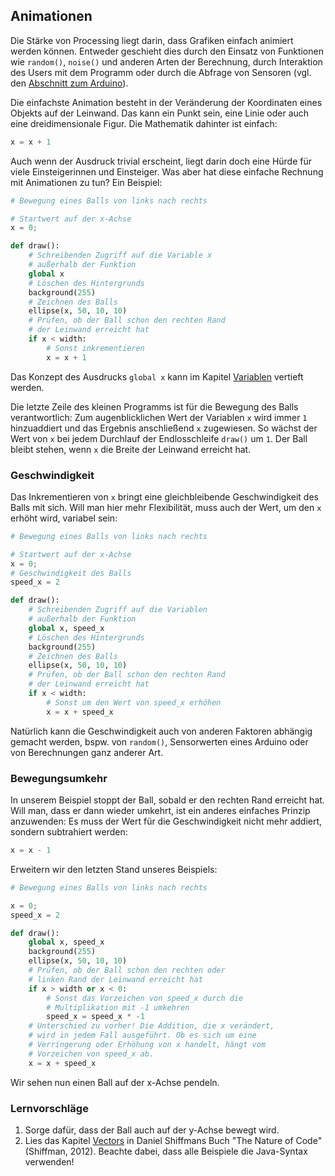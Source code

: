 ## Animationen

Die Stärke von Processing liegt darin, dass Grafiken einfach animiert werden können. Entweder geschieht dies durch den Einsatz von Funktionen wie `random()`, `noise()` und anderen Arten der Berechnung, durch Interaktion des Users mit dem Programm oder durch die Abfrage von Sensoren (vgl. den [Abschnitt zum Arduino](../Arduino/0-einleitung.md)).

Die einfachste Animation besteht in der Veränderung der Koordinaten eines Objekts auf der Leinwand. Das kann ein Punkt sein, eine Linie oder auch eine dreidimensionale Figur. Die Mathematik dahinter ist einfach:

```python
x = x + 1
```

Auch wenn der Ausdruck trivial erscheint, liegt darin doch eine Hürde für viele Einsteigerinnen und Einsteiger. Was aber hat diese einfache Rechnung mit Animationen zu tun? Ein Beispiel:

```python
# Bewegung eines Balls von links nach rechts

# Startwert auf der x-Achse
x = 0;

def draw():
    # Schreibenden Zugriff auf die Variable x
    # außerhalb der Funktion
    global x
    # Löschen des Hintergrunds
    background(255)
    # Zeichnen des Balls
    ellipse(x, 50, 10, 10)
    # Prüfen, ob der Ball schon den rechten Rand
    # der Leinwand erreicht hat
    if x < width: 
        # Sonst inkrementieren
        x = x + 1
```

Das Konzept des Ausdrucks `global x` kann im Kapitel [
Variablen](../Programmiergrundlagen/variablen.md) vertieft werden.

Die letzte Zeile des kleinen Programms ist für die Bewegung des Balls verantwortlich: Zum augenblicklichen Wert der Variablen `x` wird immer `1` hinzuaddiert und das Ergebnis anschließend `x` zugewiesen. So wächst der Wert von `x` bei jedem Durchlauf der Endlosschleife `draw()` um `1`. Der Ball bleibt stehen, wenn `x` die Breite der Leinwand erreicht hat.

### Geschwindigkeit

Das Inkrementieren von `x` bringt eine gleichbleibende Geschwindigkeit des Balls mit sich. Will man hier mehr Flexibilität, muss auch der Wert, um den `x` erhöht wird, variabel sein:

```python
# Bewegung eines Balls von links nach rechts

# Startwert auf der x-Achse
x = 0;
# Geschwindigkeit des Balls
speed_x = 2

def draw():
    # Schreibenden Zugriff auf die Variablen
    # außerhalb der Funktion
    global x, speed_x
    # Löschen des Hintergrunds
    background(255)
    # Zeichnen des Balls
    ellipse(x, 50, 10, 10)
    # Prüfen, ob der Ball schon den rechten Rand
    # der Leinwand erreicht hat
    if x < width: 
        # Sonst um den Wert von speed_x erhöhen
        x = x + speed_x
```
Natürlich kann die Geschwindigkeit auch von anderen Faktoren abhängig gemacht werden, bspw. von `random()`, Sensorwerten eines Arduino oder von Berechnungen ganz anderer Art.

### Bewegungsumkehr

In unserem Beispiel stoppt der Ball, sobald er den rechten Rand erreicht hat. Will man, dass er dann wieder umkehrt, ist ein anderes einfaches Prinzip anzuwenden: Es muss der Wert für die Geschwindigkeit nicht mehr addiert, sondern subtrahiert werden:

```python
x = x - 1
```

Erweitern wir den letzten Stand unseres Beispiels:

```python
# Bewegung eines Balls von links nach rechts

x = 0;
speed_x = 2

def draw():
    global x, speed_x
    background(255)
    ellipse(x, 50, 10, 10)
    # Prüfen, ob der Ball schon den rechten oder
    # linken Rand der Leinwand erreicht hat 
    if x > width or x < 0: 
        # Sonst das Vorzeichen von speed_x durch die
        # Multiplikation mit -1 umkehren
        speed_x = speed_x * -1
    # Unterschied zu vorher! Die Addition, die x verändert,
    # wird in jedem Fall ausgeführt. Ob es sich um eine 
    # Verringerung oder Erhöhung von x handelt, hängt vom 
    # Vorzeichen von speed_x ab.
    x = x + speed_x
```

Wir sehen nun einen Ball auf der x-Achse pendeln.

### Lernvorschläge

1. Sorge dafür, dass der Ball auch auf der y-Achse bewegt wird.
2. Lies das Kapitel [Vectors](http://natureofcode.com/book/chapter-1-vectors/) in Daniel Shiffmans Buch "The Nature of Code" (Shiffman, 2012). Beachte dabei, dass alle Beispiele die Java-Syntax verwenden!

